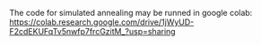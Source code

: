 The code for simulated annealing may be runned in google colab: https://colab.research.google.com/drive/1jWyUD-F2cdEKUFqTv5nwfp7frcGzitM_?usp=sharing
